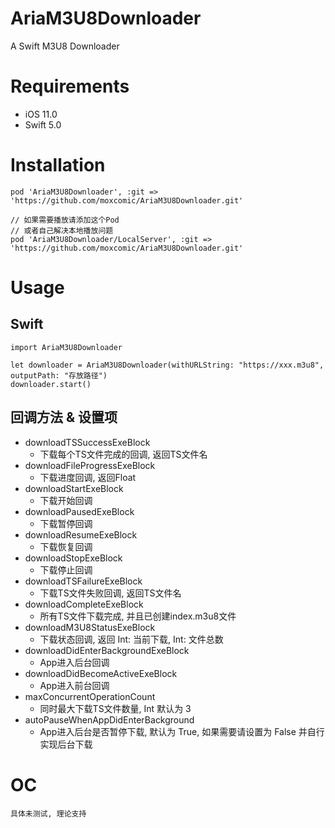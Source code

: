# AriaM3U8Downloader
A Swift M3U8 Downloader
# Requirements
- iOS 11.0
- Swift 5.0
# Installation
```
pod 'AriaM3U8Downloader', :git => 'https://github.com/moxcomic/AriaM3U8Downloader.git'

// 如果需要播放请添加这个Pod
// 或者自己解决本地播放问题
pod 'AriaM3U8Downloader/LocalServer', :git => 'https://github.com/moxcomic/AriaM3U8Downloader.git'
```
# Usage
## Swift
```
import AriaM3U8Downloader

let downloader = AriaM3U8Downloader(withURLString: "https://xxx.m3u8", outputPath: "存放路径")
downloader.start()
```
## 回调方法 & 设置项
- downloadTSSuccessExeBlock
    - 下载每个TS文件完成的回调, 返回TS文件名
- downloadFileProgressExeBlock
    - 下载进度回调, 返回Float
- downloadStartExeBlock
    - 下载开始回调
- downloadPausedExeBlock
    - 下载暂停回调
- downloadResumeExeBlock
    - 下载恢复回调
- downloadStopExeBlock
    - 下载停止回调
- downloadTSFailureExeBlock
    - 下载TS文件失败回调, 返回TS文件名
- downloadCompleteExeBlock
    - 所有TS文件下载完成, 并且已创建index.m3u8文件
- downloadM3U8StatusExeBlock
    - 下载状态回调, 返回 Int: 当前下载, Int: 文件总数
- downloadDidEnterBackgroundExeBlock
    - App进入后台回调
- downloadDidBecomeActiveExeBlock
    - App进入前台回调
- maxConcurrentOperationCount
    - 同时最大下载TS文件数量, Int 默认为 3
- autoPauseWhenAppDidEnterBackground
    - App进入后台是否暂停下载, 默认为 True, 如果需要请设置为 False 并自行实现后台下载
# OC
`具体未测试, 理论支持`